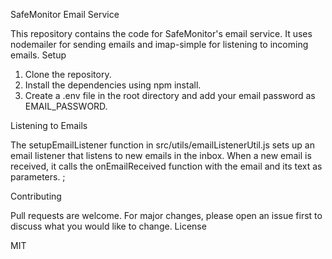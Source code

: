 SafeMonitor Email Service

This repository contains the code for SafeMonitor's email service. It uses nodemailer for sending emails and imap-simple for listening to incoming emails.
Setup

1. Clone the repository.
2. Install the dependencies using npm install.
3. Create a .env file in the root directory and add your email password as EMAIL_PASSWORD.

Listening to Emails

The setupEmailListener function in src/utils/emailListenerUtil.js sets up an email listener that listens to new emails in the inbox. When a new email is received, it calls the onEmailReceived function with the email and its text as parameters.
;

Contributing

Pull requests are welcome. For major changes, please open an issue first to discuss what you would like to change.
License

MIT